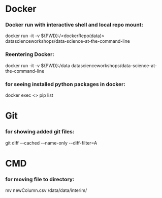 # Docker

### Docker run with interactive shell and local repo mount:
docker run -it -v ${PWD}:/<dockerRepo(data)> datascienceworkshops/data-science-at-the-command-line <p>
  
### Reentering Docker:
docker run -it -v ${PWD}:/data datascienceworkshops/data-science-at-the-command-line <p>
  
### for seeing installed python packages in docker:
docker exec <<container ID>> pip list
  
 
# Git

### for showing added git files: 
git diff --cached --name-only --diff-filter=A <p>
  
  
# CMD

### for moving file to directory: 
mv newColumn.csv /data/data/interim/
